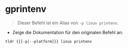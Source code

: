 # gprintenv

> Dieser Befehl ist ein Alias von `-p linux printenv`.

- Zeige die Dokumentation für den originalen Befehl an:

`tldr {{[-p|--platform]}} linux printenv`
